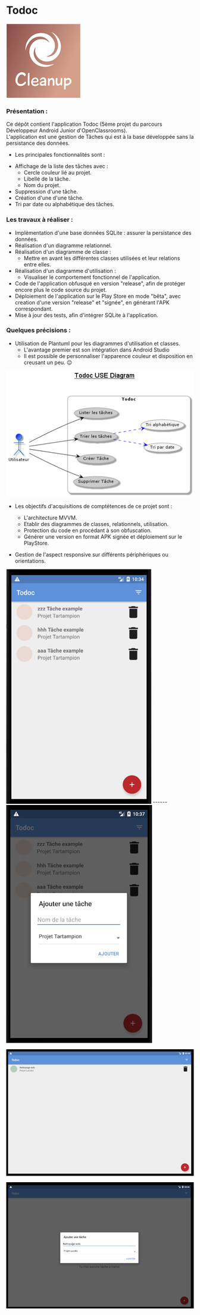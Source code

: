 #  Todoc

![Logo](img/Logo-Cleanup.png)

### Présentation :
Ce dépôt contient l'application Todoc (5ème projet du parcours Développeur Android Junior d'OpenClassrooms).   
L'application est une gestion de Tâches qui est à la base développée sans la persistance des données.
* Les principales fonctionnalités sont :
 - Affichage de la liste des tâches avec :  
    - Cercle couleur lié au projet.
    - Libellé de la tâche.
    - Nom du projet.
 - Suppression d'une tâche.
 - Création d'une d'une tâche.
 - Tri par date ou alphabétique des tâches.

### Les travaux à réaliser :  
* Implémentation d'une base données SQLite : assurer la persistance des données.
* Réalisation d'un diagramme relationnel.
* Réalisation d'un diagramme de classe :
  - Mettre en avant les différentes classes utilisées et leur relations entre elles.
* Réalisation d'un diagramme d'utilisation :   
  - Visualiser le comportement fonctionnel de l'application.
* Code de l'application obfusqué en version "release", afin de protéger encore plus le code source du projet.
* Déploiement de l'application sur le Play Store en mode "bêta", avec creation d'une version "release" et "signée", en générant l'APK correspondant.
* Mise à jour des tests, afin d'intégrer SQLite à l'application.


### Quelques précisions :
* Utilisation de Plantuml pour les diagrammes d'utilisation et classes.
  - L'avantage premier est son intégration dans Android Studio
  - Il est possible de personnaliser l'apparence couleur et disposition en creusant un peu. :wink:

![Screenshoot_Github_Use_Diagram](diagram/Todoc_Use_Diagram.png)  

* Les objectifs d'acquisitions de comptétences de ce projet sont :
  - L'architecture MVVM.
  - Etablir des diagrammes de classes, relationnels, utilisation.
  - Protection du code en procédant à son obfuscation.
  - Générer une version en format APK signée et déploiement sur le PlayStore.


* Gestion de l'aspect responsive sur différents périphériques ou orientations.

![Screenshot_Github](img/Todoc-Liste.png) ------ ![Screenshot_Github](img/Todoc-Add-Task.png)

 ![Screenshot_Github](img/Todoc-Liste-Landscape.png)

 ![Screenshot_Github](img/Todoc-Add-Task-Landscape.png)
